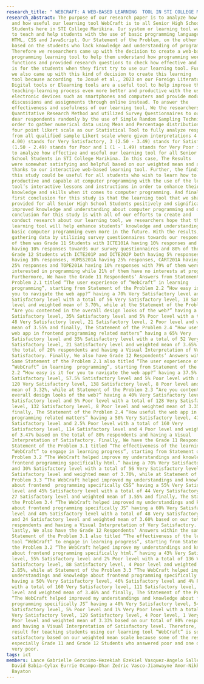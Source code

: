 ```yaml
---
research_title: " WEBCRAFT: A WEB-BASED LEARNING  TOOL IN STI COLLEGE MARIKINA "
research_abstract: The purpose of our research paper is to analyze how effective
  and how useful our learning tool WebCraft is to all Senior High School
  Students here in STI College Marikina. Our system or learning tool was created
  to teach and help students with the use of basic programming languages such as
  HTML, CSS and JavaScript. Our Statement of the Problem, on the other hand, was
  based on the students who lack knowledge and understanding of programming.
  Therefore we researchers came up with the decision to create a web-based
  programming learning tool to help them understand how programming works and
  functions and provided research questions to check how effective and useful it
  is for the students when they first try to use our learning tool. Furthermore,
  we also came up with this kind of decision to create this learning
  tool because according  to Josué et al., 2023 on our Foreign Literature,
  Digital tools or Elearning tools are a useful tool to help improve the
  teaching-learning process even more better and productive with the use of
  electronic devices such as smartphones and computers and provide modules,
  discussions and assignments through online instead. To answer the
  effectiveness and usefulness of our learning tool, We the researchers used
  Quantitative Research Method and utilized Survey Questionnaires to our
  dear respondents randomly by the use of Simple Random Sampling Technique in
  order to gather numerical data using Mean and Percentage distribution and (4)
  four point likert scale as our Statistical Tool to fully analyze responses
  from all qualified sample Likert scale where given interpretations 4 (3.50 -
  4.00) stands for Very Satisfactory, 3 (2.50 - 3.49) stands for Satisfactory, 2
  (1.50 - 2.49) stands for Poor and 1 (1 - 1.49) stands for Very Poor in order
  to analyze how effective and useful our learning tool for all Senior High
  School Students in STI College Marikina. In this case, The Results
  were somewhat satisfying and helpful based on our weighted mean and analysis
  thanks to our interactive web-based learning tool. Further, the findings of
  this study could be useful for all students who wish to learn how to be more
  productive and capable at computer programming with the use of the learning
  tool’s interactive lessons and instructions in order to enhance their
  knowledge and skills when it comes to computer programming. And finally, our
  first conclusion for this study is that the learning tool that we shared and
  provided for all Senior High School Students positively and significantly
  improved knowledge and understanding about computer programming and our second
  conclusion for this study is with all of our efforts to create and
  conduct research about our learning tool, we researchers hope that this
  learning tool will help enhance students’ knowledge and understanding about
  basic computer programming even more in the future. With the results, Upon
  gathering data by utilizing survey questionnaires towards our respondents, 20%
  of them was Grade 11 Students with ICTE101A having 10% responses and ABM101A
  having 10% responses towards our survey questionnaires and 80% of them was
  Grade 12 Students with ICTE201P and ICTE202P both having 5% responses, ABM201A
  having 10% responses, HUMSS201A having 25% responses, CART201A having the same
  25% responses and TOPE201A having 10% responses with 79% of them were
  interested in programming while 21% of them have no interests at programming.
  Furthermore, We have the Grade 11 Respondents’ Answers from Statement of the
  Problem 2.1 titled “The user experience of “WebCraft” in learning 
  programming”, starting from Statement of the Problem 2.2 “How easy is it for
  you to navigate the web app?” having a 70% Very Satisfactory level and 30%
  Satisfactory level with a total of 56 Very Satisfactory level, 18 Satisfactory
  level and weighted mean of 3.70%, while at the Statement of the Problem 2.3
  “Are you contented in the overall design looks of the web?” having a 60% Very
  Satisfactory level, 35% Satisfactory level and 5% Poor level with a total of
  48 Very Satisfactory level, 21 Satisfactory level, 2 Poor level and weighted
  mean of 3.55% and finally, The Statement of the Problem 2.4 “How useful the
  web app in frontend programming related matters” having a 65% Very
  Satisfactory level and 35% Satisfactory level with a total of 52 Very
  Satisfactory level, 21 Satisfactory level and weighted mean of 3.65% based on
  the total of 20% respondents and having a Visual Interpretation of Very
  Satisfactory. Finally, We also have Grade 12 Respondents’ Answers within the
  Same Statement of the Problem 2.1 also titled “The user experience of
  “WebCraft” in learning  programming”, starting from Statement of the Problem
  2.2 “How easy is it for you to navigate the web app?” having a 37.5% Very
  Satisfactory level, 57.5% Satisfactory level and 5% Poor level with a total of
  120 Very Satisfactory level, 138 Satisfactory level, 8 Poor level and weighted
  mean of 3.32%, while at Statement of the Problem 2.3 “Are you contented in the
  overall design looks of the web?” having a 40% Very Satisfactory level, 55%
  Satisfactory level and 5% Poor level with a total of 128 Very Satisfactory
  level, 132 Satisfactory level, 8 Poor level and weighted mean of 3.35% and
  finally, The Statement of the Problem 2.4 “How useful the web app in frontend
  programming related matters” having a 50% Very Satisfactory level, 47.5%
  Satisfactory level and 2.5% Poor level with a total of 160 Very
  Satisfactory level, 114 Satisfactory level and 4 Poor level and weighted mean
  of 3.47% based on the total of 80% respondents and having a Visual
  Interpretation of Satisfactory. Finally, We have the Grade 11 Respondents from
  Statement of the Problem 3.1 titled “The effectiveness of the learning tool
  “WebCraft” to engage in learning progress”, starting from Statement of the
  Problem 3.2 “The WebCraft helped improve my understandings and knowledge about
  frontend programming specifically html.” having a 70% Very Satisfactory level
  and 30% Satisfactory level with a total of 56 Very Satisfactory level, 18
  Satisfactory level and weighted mean of 3.70%, while at Statement of the
  Problem 3.3 “The WebCraft helped improved my understandings and knowledge
  about frontend  programming specifically CSS” having a 55% Very Satisfactory
  level and 45% Satisfactory level with a total of 44 Very Satisfactory level,
  27 Satisfactory level and weighted mean of 3.55% and finally, The Statement of
  the Problem 3.4 “The WebCraft helped improved my understandings and knowledge
  about frontend programming specifically JS” having a 60% Very Satisfactory
  level and 40% Satisfactory level with a total of 48 Very Satisfactory level
  and 24 Satisfactory level and weighted mean of 3.60% based on our total of 20%
  respondents and having a Visual Interpretation of Very Satisfactory. And
  lastly, We also have the Grade 12 Respondents’ Answers within the same
  Statement of the Problem 3.1 also titled “The effectiveness of the learning
  tool “WebCraft” to engage in learning progress”, starting from Statement of
  the Problem 3.2 “The WebCraft helped improve my understandings and knowledge
  about frontend programming specifically html.” having a 43% Very Satisfactory
  level, 55% Satisfactory level and 2% Poor level with a total of 136 Very
  Satisfactory level, 88 Satisfactory level, 4 Poor level and weighted mean of
  2.85%, while at Statement of the Problem 3.3 “The WebCraft helped improved my
  understandings and knowledge about frontend programming specifically CSS”
  having a 50% Very Satisfactory level, 46% Satisfactory level and 4% Poor level
  with a total of 160 Very Satisfactory level, 111 Satisfactory level, 6 Poor
  level and weighted mean of 3.46% and finally, The Statement of the Problem 3.4
  “The WebCraft helped improved my understandings and knowledge about frontend
  programming specifically JS” having a 40% Very Satisfactory level, 54%
  Satisfactory level, 5% Poor level and 1% Very Poor level with a total of 128
  Very Satisfactory level, 129 Satisfactory level, 4 Poor level, 1 Very
  Poor level and weighted mean of 3.33% based on our total of 80% respondents
  and having a Visual Interpretation of Satisfactory level. Therefore, our
  result for teaching students using our learning tool “WebCraft” is somewhat
  satisfactory based on our weighted mean scale because some of the respondents,
  especially Grade 11 and Grade 12 Students who answered poor and one did answer
  very poor.
tags: ict
members: Lance Gabrielle Geronimo-Hezekiah Ezekiel Vasquez-Angelo Salles-John
  David Babia-Cylax Eurrie Ocampo-Dhan Zedric Vasco-Jiamwayne Amor-Nikko Yuan
  Bayaton
---
```

